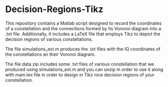 # Decision-Regions-Tikz
This repository contains a Matlab script designed to record the coordinates of a constellation and the connections formed by its Voronoi diagram into a .txt file. Additionally, it includes a LaTeX file that employs Tikz to depict the decision regions of various constellations.


The file simulations_ext.m produces the .txt files with the IQ coordinates of the constellations an their Voronoi diagram.

The file data.zip includes some .txt files of various constellation that we produced using simulations_ext.m and you can unzip in order to use it along with main.tex file in order to design in Tikz nice decision regions of your constellation.
